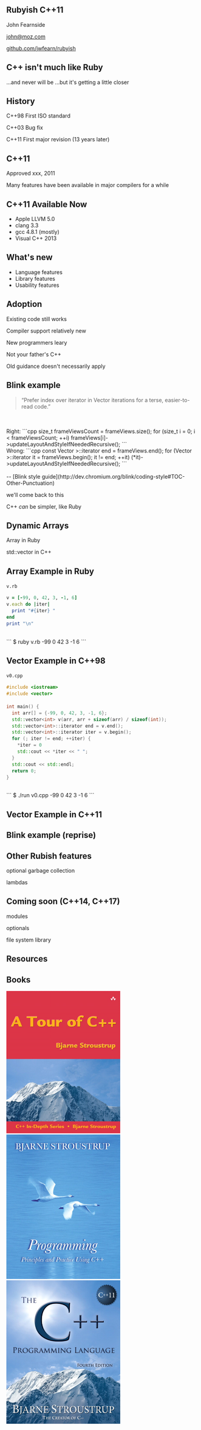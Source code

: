 ## Rubyish C++11

John Fearnside

john@moz.com

[github.com/jwfearn/rubyish](https://github.com/jwfearn/rubyish)



## C++ isn't much like Ruby
...and never will be
...but it's getting a little closer



## History
C++98 First ISO standard

C++03 Bug fix

C++11 First major revision (13 years later)



## C++11
Approved xxx, 2011

Many features have been available in major compilers for a while



## C++11 Available Now
- Apple LLVM 5.0
- clang 3.3
- gcc 4.8.1 (mostly)
- Visual C++ 2013



## What's new
<ul>
	<li class="fragment">Language features</li>
	<li class="fragment">Library features</li>
	<li class="fragment">Usability features</li>
</ul>



## Adoption
<p class="fragment">Existing code still works</p>
<p class="fragment">Compiler support relatively new</p>
<p class="fragment">New programmers leary</p>



Not your father's C++



Old guidance doesn't necessarily apply



## Blink example
<blockquote cite="http://dev.chromium.org/blink/coding-style#TOC-Other-Punctuation">
&ldquo;Prefer index over iterator in Vector iterations for a terse, easier-to-read code.&rdquo;
</blockquote>
<br/>
<br/>
Right:
```cpp
size_t frameViewsCount = frameViews.size();
for (size_t i = 0; i < frameViewsCount; ++i)
  frameViews[i]->updateLayoutAndStyleIfNeededRecursive();
```
<br/>
Wrong:
```cpp
const Vector<RefPtr<FrameView> >::iterator end = frameViews.end();
for (Vector<RefPtr<FrameView> >::iterator it = frameViews.begin(); it != end; ++it)
  (*it)->updateLayoutAndStyleIfNeededRecursive();
```
<br/>
<br/>
  -- [Blink style guide](http://dev.chromium.org/blink/coding-style#TOC-Other-Punctuation)



we'll come back to this



C++ *can* be simpler, like Ruby



## Dynamic Arrays
<p class="fragment">Array in Ruby</p>
<p class="fragment">std::vector in C++</p>



## Array Example in Ruby
`v.rb`
```rb
v = [-99, 0, 42, 3, -1, 6]
v.each do |iter|
  print "#{iter} "
end
print "\n"
```
<br/>
```
$ ruby v.rb
-99 0 42 3 -1 6
```



## Vector Example in C++98
`v0.cpp`
```cpp
#include <iostream>
#include <vector>

int main() {
  int arr[] = {-99, 0, 42, 3, -1, 6};
  std::vector<int> v(arr, arr + sizeof(arr) / sizeof(int));
  std::vector<int>::iterator end = v.end();
  std::vector<int>::iterator iter = v.begin();
  for (; iter != end; ++iter) {
    *iter = 0
    std::cout << *iter << " ";
  }
  std::cout << std::endl;
  return 0;
}
```
<br/>
```
$ ./run v0.cpp
-99 0 42 3 -1 6
```



## Vector Example in C++11




## Blink example (reprise)



## Other Rubish features
optional garbage collection

lambdas



## Coming soon (C++14, C++17)
modules

optionals

file system library



## Resources



## Books
<img width="300" src="img/tour.jpg">
<img width="300" src="img/ppp.jpg">
<img width="300" src="img/cpl4.jpg">
